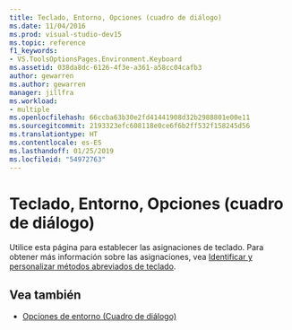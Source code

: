 ```yaml
---
title: Teclado, Entorno, Opciones (cuadro de diálogo)
ms.date: 11/04/2016
ms.prod: visual-studio-dev15
ms.topic: reference
f1_keywords:
- VS.ToolsOptionsPages.Environment.Keyboard
ms.assetid: 038da8dc-6126-4f3e-a361-a58cc04cafb3
author: gewarren
ms.author: gewarren
manager: jillfra
ms.workload:
- multiple
ms.openlocfilehash: 66ccba63b30e2fd41441908d32b2988801e00e11
ms.sourcegitcommit: 2193323efc608118e0ce6f6b2ff532f158245d56
ms.translationtype: HT
ms.contentlocale: es-ES
ms.lasthandoff: 01/25/2019
ms.locfileid: "54972763"
---
```

# <a name="keyboard-environment-options-dialog-box"></a>Teclado, Entorno, Opciones (cuadro de diálogo)
Utilice esta página para establecer las asignaciones de teclado. Para obtener más información sobre las asignaciones, vea [Identificar y personalizar métodos abreviados de teclado](../../ide/identifying-and-customizing-keyboard-shortcuts-in-visual-studio.md).

## <a name="see-also"></a>Vea también

- [Opciones de entorno (Cuadro de diálogo)](../../ide/reference/environment-options-dialog-box.md)